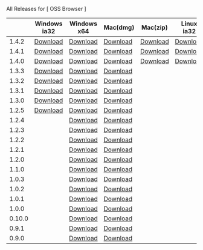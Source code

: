 All Releases for [ OSS Browser ]

  ||Windows ia32|Windows x64| Mac(dmg) | Mac(zip) |Linux ia32|Linux x64|
  |-----|-----|-----|-----|----|--------|--------|
|1.4.2|[Download](https://luogc.oss-cn-hangzhou.aliyuncs.com/oss-browser-publish/1.4.2/oss-browser-win32-ia32.zip) |[Download](https://luogc.oss-cn-hangzhou.aliyuncs.com/oss-browser-publish/1.4.2/oss-browser-win32-x64.zip) | [Download](https://luogc.oss-cn-hangzhou.aliyuncs.com/oss-browser-publish/1.4.2/oss-browser.dmg) | [Download](https://luogc.oss-cn-hangzhou.aliyuncs.com/oss-browser-publish/1.4.2/oss-browser-darwin-x64.zip) | [Download](https://luogc.oss-cn-hangzhou.aliyuncs.com/oss-browser-publish/1.4.2/oss-browser-linux-ia32.zip) | [Download](https://luogc.oss-cn-hangzhou.aliyuncs.com/oss-browser-publish/1.4.2/oss-browser-linux-x64.zip)|
|1.4.1|[Download](https://luogc.oss-cn-hangzhou.aliyuncs.com/oss-browser-publish/1.4.1/oss-browser-win32-ia32.zip) |[Download](https://luogc.oss-cn-hangzhou.aliyuncs.com/oss-browser-publish/1.4.1/oss-browser-win32-x64.zip) | [Download](https://luogc.oss-cn-hangzhou.aliyuncs.com/oss-browser-publish/1.4.1/oss-browser.dmg) | [Download](https://luogc.oss-cn-hangzhou.aliyuncs.com/oss-browser-publish/1.4.1/oss-browser-darwin-x64.zip) | [Download](https://luogc.oss-cn-hangzhou.aliyuncs.com/oss-browser-publish/1.4.1/oss-browser-linux-ia32.zip) | [Download](https://luogc.oss-cn-hangzhou.aliyuncs.com/oss-browser-publish/1.4.1/oss-browser-linux-x64.zip)|
|1.4.0|[Download](https://luogc.oss-cn-hangzhou.aliyuncs.com/oss-browser-publish/1.4.0/oss-browser-win32-ia32.zip) |[Download](https://luogc.oss-cn-hangzhou.aliyuncs.com/oss-browser-publish/1.4.0/oss-browser-win32-x64.zip) | [Download](https://luogc.oss-cn-hangzhou.aliyuncs.com/oss-browser-publish/1.4.0/oss-browser.dmg) | [Download](https://luogc.oss-cn-hangzhou.aliyuncs.com/oss-browser-publish/1.4.0/oss-browser-darwin-x64.zip) | [Download](https://luogc.oss-cn-hangzhou.aliyuncs.com/oss-browser-publish/1.4.0/oss-browser-linux-ia32.zip) | [Download](https://luogc.oss-cn-hangzhou.aliyuncs.com/oss-browser-publish/1.4.0/oss-browser-linux-x64.zip)|
|1.3.3|[Download](https://luogc.oss-cn-hangzhou.aliyuncs.com/oss-browser-publish/1.3.3/oss-browser-win32-ia32.zip) |[Download](https://luogc.oss-cn-hangzhou.aliyuncs.com/oss-browser-publish/1.3.3/oss-browser-win32-x64.zip) | [Download](https://luogc.oss-cn-hangzhou.aliyuncs.com/oss-browser-publish/1.3.3/oss-browser.dmg) | | | [Download](https://luogc.oss-cn-hangzhou.aliyuncs.com/oss-browser-publish/1.3.3/oss-browser-linux-x64.zip) |
|1.3.2|[Download](https://luogc.oss-cn-hangzhou.aliyuncs.com/oss-browser-publish/1.3.2/oss-browser-win32-ia32.zip) |[Download](https://luogc.oss-cn-hangzhou.aliyuncs.com/oss-browser-publish/1.3.2/oss-browser-win32-x64.zip) | [Download](https://luogc.oss-cn-hangzhou.aliyuncs.com/oss-browser-publish/1.3.2/oss-browser.dmg) | | | [Download](https://luogc.oss-cn-hangzhou.aliyuncs.com/oss-browser-publish/1.3.2/oss-browser-linux-x64.zip) |
|1.3.1|[Download](https://luogc.oss-cn-hangzhou.aliyuncs.com/oss-browser-publish/1.3.1/oss-browser-win32-ia32.zip) |[Download](https://luogc.oss-cn-hangzhou.aliyuncs.com/oss-browser-publish/1.3.1/oss-browser-win32-x64.zip) | [Download](https://luogc.oss-cn-hangzhou.aliyuncs.com/oss-browser-publish/1.3.1/oss-browser.dmg) | | | [Download](https://luogc.oss-cn-hangzhou.aliyuncs.com/oss-browser-publish/1.3.1/oss-browser-linux-x64.zip) |
|1.3.0|[Download](https://luogc.oss-cn-hangzhou.aliyuncs.com/oss-browser-publish/1.3.0/oss-browser-win32-ia32.zip) |[Download](https://luogc.oss-cn-hangzhou.aliyuncs.com/oss-browser-publish/1.3.0/oss-browser-win32-x64.zip) | [Download](https://luogc.oss-cn-hangzhou.aliyuncs.com/oss-browser-publish/1.3.0/oss-browser.dmg) | | | [Download](https://luogc.oss-cn-hangzhou.aliyuncs.com/oss-browser-publish/1.3.0/oss-browser-linux-x64.zip) |
|1.2.5|[Download](https://luogc.oss-cn-hangzhou.aliyuncs.com/oss-browser-publish/1.2.5/oss-browser-win32-ia32.zip) |[Download](https://luogc.oss-cn-hangzhou.aliyuncs.com/oss-browser-publish/1.2.5/oss-browser-win32-x64.zip) | [Download](https://luogc.oss-cn-hangzhou.aliyuncs.com/oss-browser-publish/1.2.5/oss-browser.dmg) | | | [Download](https://luogc.oss-cn-hangzhou.aliyuncs.com/oss-browser-publish/1.2.5/oss-browser-linux-x64.zip) |
|1.2.4||[Download](https://luogc.oss-cn-hangzhou.aliyuncs.com/oss-browser-publish/1.2.4/oss-browser-win32-x64.zip) | [Download](https://luogc.oss-cn-hangzhou.aliyuncs.com/oss-browser-publish/1.2.4/oss-browser.dmg) | | | [Download](https://luogc.oss-cn-hangzhou.aliyuncs.com/oss-browser-publish/1.2.4/oss-browser-linux-x64.zip) |
|1.2.3||[Download](https://luogc.oss-cn-hangzhou.aliyuncs.com/oss-browser-publish/1.2.3/oss-browser-win32-x64.zip) | [Download](https://luogc.oss-cn-hangzhou.aliyuncs.com/oss-browser-publish/1.2.3/oss-browser.dmg) | | | [Download](https://luogc.oss-cn-hangzhou.aliyuncs.com/oss-browser-publish/1.2.3/oss-browser-linux-x64.zip) |
|1.2.2||[Download](https://luogc.oss-cn-hangzhou.aliyuncs.com/oss-browser-publish/1.2.2/oss-browser-win32-x64.zip) | [Download](https://luogc.oss-cn-hangzhou.aliyuncs.com/oss-browser-publish/1.2.2/oss-browser.dmg) | | | [Download](https://luogc.oss-cn-hangzhou.aliyuncs.com/oss-browser-publish/1.2.2/oss-browser-linux-x64.zip) |
|1.2.1||[Download](https://luogc.oss-cn-hangzhou.aliyuncs.com/oss-browser-publish/1.2.1/oss-browser-win32-x64.zip) | [Download](https://luogc.oss-cn-hangzhou.aliyuncs.com/oss-browser-publish/1.2.1/oss-browser.dmg) | | | [Download](https://luogc.oss-cn-hangzhou.aliyuncs.com/oss-browser-publish/1.2.1/oss-browser-linux-x64.zip) |
|1.2.0||[Download](https://luogc.oss-cn-hangzhou.aliyuncs.com/oss-browser-publish/1.2.0/oss-browser-win32-x64.zip) | [Download](https://luogc.oss-cn-hangzhou.aliyuncs.com/oss-browser-publish/1.2.0/oss-browser.dmg) | | | [Download](https://luogc.oss-cn-hangzhou.aliyuncs.com/oss-browser-publish/1.2.0/oss-browser-linux-x64.zip) |
|1.1.0||[Download](https://luogc.oss-cn-hangzhou.aliyuncs.com/oss-browser-publish/1.1.0/oss-browser-win32-x64.zip) | [Download](https://luogc.oss-cn-hangzhou.aliyuncs.com/oss-browser-publish/1.1.0/oss-browser.dmg) | | | [Download](https://luogc.oss-cn-hangzhou.aliyuncs.com/oss-browser-publish/1.1.0/oss-browser-linux-x64.zip) |
|1.0.3||[Download](https://luogc.oss-cn-hangzhou.aliyuncs.com/oss-browser-publish/1.0.3/oss-browser-win32-x64.zip) | [Download](https://luogc.oss-cn-hangzhou.aliyuncs.com/oss-browser-publish/1.0.3/oss-browser.dmg) | | | [Download](https://luogc.oss-cn-hangzhou.aliyuncs.com/oss-browser-publish/1.0.3/oss-browser-linux-x64.zip) |
|1.0.2||[Download](https://luogc.oss-cn-hangzhou.aliyuncs.com/oss-browser-publish/1.0.2/oss-browser-win32-x64.zip) | [Download](https://luogc.oss-cn-hangzhou.aliyuncs.com/oss-browser-publish/1.0.2/oss-browser.dmg) | | | [Download](https://luogc.oss-cn-hangzhou.aliyuncs.com/oss-browser-publish/1.0.2/oss-browser-linux-x64.zip) |
|1.0.1||[Download](https://luogc.oss-cn-hangzhou.aliyuncs.com/oss-browser-publish/1.0.1/oss-browser-win32-x64.zip) | [Download](https://luogc.oss-cn-hangzhou.aliyuncs.com/oss-browser-publish/1.0.1/oss-browser.dmg) | | | [Download](https://luogc.oss-cn-hangzhou.aliyuncs.com/oss-browser-publish/1.0.1/oss-browser-linux-x64.zip) |
|1.0.0||[Download](https://luogc.oss-cn-hangzhou.aliyuncs.com/oss-browser-publish/1.0.0/oss-browser-win32-x64.zip) | [Download](https://luogc.oss-cn-hangzhou.aliyuncs.com/oss-browser-publish/1.0.0/oss-browser.dmg) | | | [Download](https://luogc.oss-cn-hangzhou.aliyuncs.com/oss-browser-publish/1.0.0/oss-browser-linux-x64.zip) |
|0.10.0||[Download](https://luogc.oss-cn-hangzhou.aliyuncs.com/oss-browser-publish/0.10.0/oss-browser-win32-x64.zip) | [Download](https://luogc.oss-cn-hangzhou.aliyuncs.com/oss-browser-publish/0.10.0/oss-browser.dmg) | | | [Download](https://luogc.oss-cn-hangzhou.aliyuncs.com/oss-browser-publish/0.10.0/oss-browser-linux-x64.zip) |
|0.9.1||[Download](https://luogc.oss-cn-hangzhou.aliyuncs.com/oss-browser-publish/0.9.1/oss-browser-win32-x64.zip) | [Download](https://luogc.oss-cn-hangzhou.aliyuncs.com/oss-browser-publish/0.9.1/oss-browser.dmg) | | | [Download](https://luogc.oss-cn-hangzhou.aliyuncs.com/oss-browser-publish/0.9.1/oss-browser-linux-x64.zip) |
|0.9.0||[Download](https://luogc.oss-cn-hangzhou.aliyuncs.com/oss-browser-publish/0.9.0/oss-browser-win32-x64.zip) | [Download](https://luogc.oss-cn-hangzhou.aliyuncs.com/oss-browser-publish/0.9.0/oss-browser.dmg) | | | [Download](https://luogc.oss-cn-hangzhou.aliyuncs.com/oss-browser-publish/0.9.0/oss-browser-linux-x64.zip) |